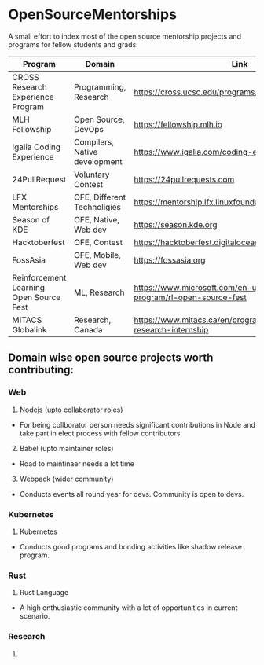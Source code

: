 # OpenSourceMentorships
A small effort to index most of the open source mentorship projects and programs for fellow students and grads.

| Program | Domain | Link |
| ------ | ------ | ------ |
| CROSS Research Experience Program | Programming, Research| https://cross.ucsc.edu/programs/osre2021.html
| MLH Fellowship | Open Source, DevOps| https://fellowship.mlh.io
| Igalia Coding Experience | Compilers, Native development | https://www.igalia.com/coding-experience
| 24PullRequest | Voluntary Contest| https://24pullrequests.com
| LFX Mentorships | OFE, Different Technoligies | https://mentorship.lfx.linuxfoundation.org
| Season of KDE | OFE, Native, Web dev | https://season.kde.org
| Hacktoberfest | OFE, Contest | https://hacktoberfest.digitalocean.com
| FossAsia | OFE, Mobile, Web dev | https://fossasia.org
| Reinforcement Learning Open Source Fest | ML, Research | https://www.microsoft.com/en-us/research/academic-program/rl-open-source-fest
| MITACS Globalink | Research, Canada | https://www.mitacs.ca/en/programs/globalink/globalink-research-internship

## Domain wise open source projects worth contributing:

### Web 
1. Nodejs (upto collaborator roles)
- For being collborator person needs significant contributions in Node and take part in elect process with fellow contributors.
2. Babel (upto maintainer roles)
- Road to maintinaer needs a lot time
3. Webpack (wider community)
- Conducts events all round year for devs. Community is open to devs.

### Kubernetes
1. Kubernetes
- Conducts good programs and bonding activities like shadow release program.

### Rust
1. Rust Language
- A high enthusiastic community with a lot of opportunities in current scenario.

### Research
1. 
